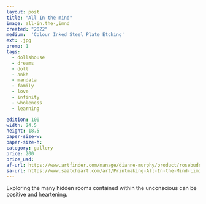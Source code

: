 ```yaml
---
layout: post
title: "All In the mind"
image: all-in.the-,imnd
created: "2022"
medium:  'Colour Inked Steel Plate Etching'
ext: .jpg
promo: 1
tags:
  - dollshouse
  - dreams
  - doll
  - ankh
  - mandala
  - family
  - love
  - infinity
  - wholeness
  - learning

edition: 100
width: 24.5
height: 18.5
paper-size-w: 
paper-size-h: 
category: gallery
price: 200
price_usd: 
af-url: https://www.artfinder.com/manage/dianne-murphy/product/rosebuds-journey/
sa-url: https://www.saatchiart.com/art/Printmaking-All-In-the-Mind-Limited-Edition-of-100/19454/9099445/view
---
```


Exploring the many hidden rooms contained within the unconscious can be positive and heartening.